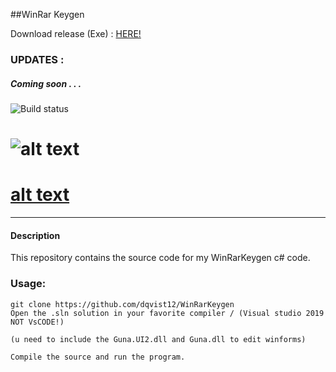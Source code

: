 ##WinRar Keygen


Download release (Exe) : <a href="https://github.com/dqvist12/WinRarKeygen/tree/master/bin/x64/Release"> HERE! </a>


### UPDATES :

##### Coming soon . . .
![Build status](https://ci.appveyor.com/api/projects/status/00vic6jliar6j0ol/branch/master?svg=true)
# ![alt text](https://cdn.discordapp.com/attachments/793836493591674911/897605198451707945/keysda.PNG)
# [alt text](https://cdn.discordapp.com/attachments/793836493591674911/897605355243188224/Skarmklipdasadsadsp.PNG)
-----------------------------------------------------------------------------------------------------------------------------

#### Description
This repository contains the source code for my WinRarKeygen c# code.

### Usage:
```
git clone https://github.com/dqvist12/WinRarKeygen
Open the .sln solution in your favorite compiler / (Visual studio 2019 NOT VsCODE!) 

(u need to include the Guna.UI2.dll and Guna.dll to edit winforms)

Compile the source and run the program. 

```
